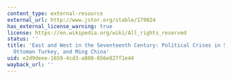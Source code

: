```yaml
---
content_type: external-resource
external_url: http://www.jstor.org/stable/179024
has_external_license_warning: true
license: https://en.wikipedia.org/wiki/All_rights_reserved
status: ''
title: 'East and West in the Seventeenth Century: Political Crises in Stuart England,
  Ottoman Turkey, and Ming China'
uid: e2d9deee-1659-4cd3-a808-656e827f1e44
wayback_url: ''
---
```

